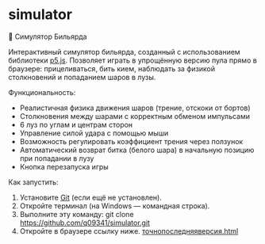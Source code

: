 # simulator
🎱 Симулятор Бильярда

Интерактивный симулятор бильярда, созданный с использованием библиотеки [p5.js](https://p5js.org/). Позволяет играть в упрощённую версию пула прямо в браузере: прицеливаться, бить кием, наблюдать за физикой столкновений и попаданием шаров в лузы.

Функциональность:
- Реалистичная физика движения шаров (трение, отскоки от бортов)
- Столкновения между шарами с корректным обменом импульсами
- 6 луз по углам и центрам сторон
- Управление силой удара с помощью мыши
- Возможность регулировать коэффициент трения через ползунок
- Автоматический возврат битка (белого шара) в начальную позицию при попадании в лузу
- Кнопка перезапуска игры

Как запустить:
1. Установите [Git](https://git-scm.com/) (если ещё не установлен).
2. Откройте терминал (на Windows — командная строка).
3. Выполните эту команду:
git clone https://github.com/q09341/simulator.git
4. Откройте в браузере ссылку ниже.
[точнопоследняяверсия.html](https://github.com/user-attachments/files/22989876/default.html)


